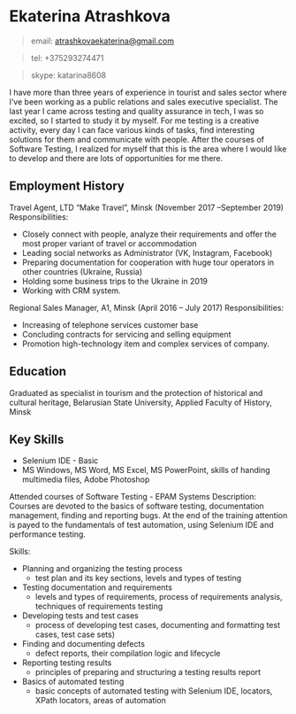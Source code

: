 # **Ekaterina Atrashkova** # 

> email: atrashkovaekaterina@gmail.com

> tel: +375293274471

> skype: katarina8608

I have more than three years of experience in tourist and sales sector where I’ve been working as a public relations and sales executive specialist. The last year I came across testing and quality assurance in tech, I was so excited, so I started to study it by myself. For me testing is a creative activity, every day I can face various kinds of tasks, find interesting solutions for them and communicate with people.
After the courses of Software Testing, I realized for myself that this is the area where I would like to develop and there are lots of opportunities for me there.

Employment History 
------------------
Travel Agent, LTD “Make Travel”, Minsk
(November 2017 –September 2019)
Responsibilities:
* Closely connect with people, analyze their requirements and offer the most proper variant
of travel or accommodation
* Leading social networks as Administrator (VK, Instagram, Facebook)
* Preparing documentation for cooperation with huge tour operators in other countries
(Ukraine, Russia)
* Holding some business trips to the Ukraine in 2019
* Working with CRM system.

Regional Sales Manager, A1, Minsk
(April 2016 – July 2017)
Responsibilities:
* Increasing of telephone services customer base
* Concluding contracts for servicing and selling equipment
* Promotion high-technology item and complex services of company.

Education
----------
Graduated as specialist in tourism and the protection of historical and cultural heritage, Belarusian State University, Applied Faculty of History, Minsk

Key Skills
------------
* Selenium IDE - Basic
* MS Windows, MS Word, MS Excel, MS PowerPoint, skills of handing multimedia files, Adobe Photoshop

Attended courses of Software Testing - EPAM Systems
Description:
Courses are devoted to the basics of software testing, documentation management, finding and reporting bugs. At the end of the training attention is payed to the fundamentals of test automation, using Selenium IDE and performance testing.

Skills: 
* Planning and organizing the testing process 
    - test plan and its key sections, levels and types of testing
* Testing documentation and requirements
    - levels and types of requirements, process of requirements analysis, techniques of
requirements testing
* Developing tests and test cases
    - process of developing test cases, documenting and formatting test cases, test case
sets)
* Finding and documenting defects
    - defect reports, their compilation logic and lifecycle
* Reporting testing results
    - principles of preparing and structuring a testing results report
* Basics of automated testing
    - basic concepts of automated testing with Selenium IDE, locators, XPath locators,
areas of automation
